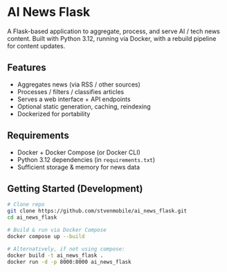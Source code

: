 # AI News Flask

A Flask-based application to aggregate, process, and serve AI / tech news content. Built with Python 3.12, running via Docker, with a rebuild pipeline for content updates.

## Features

- Aggregates news (via RSS / other sources)  
- Processes / filters / classifies articles  
- Serves a web interface + API endpoints  
- Optional static generation, caching, reindexing  
- Dockerized for portability  

## Requirements

- Docker + Docker Compose (or Docker CLI)  
- Python 3.12 dependencies (in `requirements.txt`)  
- Sufficient storage & memory for news data  

## Getting Started (Development)

```bash
# Clone repo
git clone https://github.com/stvenmobile/ai_news_flask.git
cd ai_news_flask

# Build & run via Docker Compose
docker compose up --build

# Alternatively, if not using compose:
docker build -t ai_news_flask .
docker run -d -p 8000:8000 ai_news_flask
